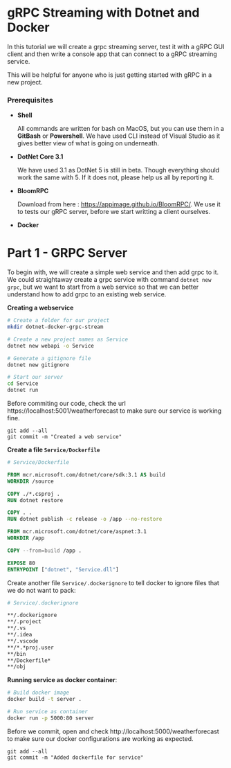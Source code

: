 # gRPC Streaming with Dotnet and Docker

In this tutorial we will create a grpc streaming server, test it with a gRPC GUI client and then write a console app that can connect to a gRPC streaming service.

This will be helpful for anyone who is just getting started with gRPC in a new project.

### Prerequisites

- **Shell** 

  All commands are written for bash on MacOS, but you can use them in a **GitBash** or **Powershell**. We have used CLI instead of Visual Studio as it gives better view of what is going on underneath.

- **DotNet Core 3.1**

  We have used 3.1 as DotNet 5 is still in beta. Though everything should work the same with 5. If it does not, please help us all by reporting it.

- **BloomRPC**

  Download from here : https://appimage.github.io/BloomRPC/. We use it to tests our gRPC server, before we start writting a client ourselves.

- **Docker**

  

# Part 1  - GRPC Server

To begin with, we will create a simple web service and then add grpc to it. We could straightaway create a grpc service with command `dotnet new grpc`, but we want to start from a web service so that we can better understand how to add grpc to an existing web service.

**Creating a webservice**

```bash
# Create a folder for our project
mkdir dotnet-docker-grpc-stream

# Create a new project names as Service
dotnet new webapi -o Service

# Generate a gitignore file
dotnet new gitignore

# Start our server
cd Service
dotnet run
```

Before commiting our code, check the url https://localhost:5001/weatherforecast to make sure our service is working fine.

```
git add --all
git commit -m "Created a web service"
```



**Create a file `Service/Dockerfile`**

```dockerfile
# Service/Dockerfile

FROM mcr.microsoft.com/dotnet/core/sdk:3.1 AS build
WORKDIR /source

COPY ./*.csproj .
RUN dotnet restore

COPY . .
RUN dotnet publish -c release -o /app --no-restore

FROM mcr.microsoft.com/dotnet/core/aspnet:3.1
WORKDIR /app

COPY --from=build /app .

EXPOSE 80  
ENTRYPOINT ["dotnet", "Service.dll"]
```

Create another file `Service/.dockerignore` to tell docker to ignore files that we do not want to pack: 

```bash
# Service/.dockerignore

**/.dockerignore
**/.project
**/.vs
**/.idea
**/.vscode
**/*.*proj.user
**/bin
**/Dockerfile*
**/obj
```



**Running service as docker container**: 

```bash
# Build docker image
docker build -t server .

# Run service as container
docker run -p 5000:80 server
```

Before we commit, open and check http://localhost:5000/weatherforecast to make sure our docker configurations are working as expected.

```
git add --all
git commit -m "Added dockerfile for service"
```



